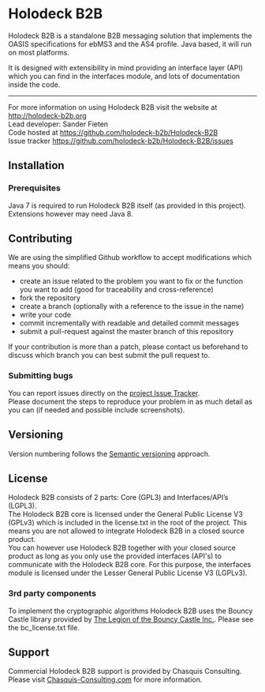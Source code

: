 # Holodeck B2B
Holodeck B2B is a standalone B2B messaging solution that implements the OASIS specifications for ebMS3 and the AS4 profile. Java based, it will run on most platforms. 

It is designed with extensibility in mind providing an interface layer (API) which you can find in the interfaces module, and lots of documentation inside the code. 

__________________
For more information on using Holodeck B2B visit the website at http://holodeck-b2b.org  
Lead developer: Sander Fieten  
Code hosted at https://github.com/holodeck-b2b/Holodeck-B2B  
Issue tracker https://github.com/holodeck-b2b/Holodeck-B2B/issues  

## Installation
### Prerequisites
Java 7 is required to run Holodeck B2B itself (as provided in this project). Extensions however may need Java 8. 

## Contributing
We are using the simplified Github workflow to accept modifications which means you should:
* create an issue related to the problem you want to fix or the function you want to add (good for traceability and cross-reference)
* fork the repository
* create a branch (optionally with a reference to the issue in the name)
* write your code 
* commit incrementally with readable and detailed commit messages
* submit a pull-request against the master branch of this repository

If your contribution is more than a patch, please contact us beforehand to discuss which branch you can best submit the pull request to.

### Submitting bugs
You can report issues directly on the [project Issue Tracker](https://github.com/holodeck-b2b/Holodeck-B2B/issues).  
Please document the steps to reproduce your problem in as much detail as you can (if needed and possible include screenshots).

## Versioning
Version numbering follows the [Semantic versioning](http://semver.org/) approach.

## License
Holodeck B2B consists of 2 parts: Core (GPL3) and Interfaces/API’s (LGPL3).  
The Holodeck B2B core is licensed under the General Public License V3 (GPLv3) which is included in the license.txt in the root of the project.
This means you are not allowed to integrate Holodeck B2B in a closed source product.  
You can however use Holodeck B2B together with your closed source product as long as you only use the provided interfaces (API's) to communicate with the Holodeck B2B core. 
For this purpose, the interfaces module is licensed under the Lesser General Public License V3 (LGPLv3).

### 3rd party components
To implement the cryptographic algorithms Holodeck B2B uses the Bouncy Castle library provided by [The Legion of the Bouncy Castle Inc.](http://www.bouncycastle.org). Please see the bc_license.txt file.

## Support
Commercial Holodeck B2B support is provided by Chasquis Consulting. Please visit [Chasquis-Consulting.com](http://chasquis-consulting.com/holodeck-b2b-support/) for more information.
